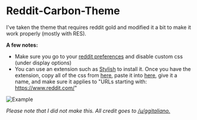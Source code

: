 # Reddit-Carbon-Theme
I've taken the theme that requires reddit gold and modified it a bit to make it work properly (mostly with RES).

**A few notes:**
* Make sure you go to your [reddit preferences](https://www.reddit.com/prefs/) and disable custom css (under display options)
* You can use an extension such as [Stylish](https://chrome.google.com/webstore/detail/stylish/fjnbnpbmkenffdnngjfgmeleoegfcffe?hl=en) to install it. Once you have the extension, copy all of the css from [here](https://raw.githubusercontent.com/kmcgurty/Reddit-Carbon-Theme/master/theme.css), paste it into [here](chrome-extension://fjnbnpbmkenffdnngjfgmeleoegfcffe/edit.html),  give it a name, and make sure it applies to "URLs starting with: https://www.reddit.com/"

![Example](http://puu.sh/nmRlw/d8cc4ec84f.png)

_Please note that I did not make this. All credit goes to [/u/ggitaliano.](https://www.reddit.com/user/ggitaliano)_
